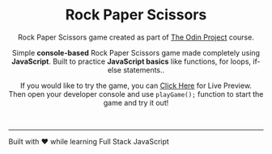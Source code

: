 <div align="center">

# Rock Paper Scissors


Rock Paper Scissors game created as part of [The Odin Project](https://www.theodinproject.com/) course.

Simple **console-based** Rock Paper Scissors game made completely using **JavaScript**. Built to practice **JavaScript basics** like functions, for loops, if-else statements..

If you would like to try the game, you can [Click Here]() for Live Preview. <br>
Then open your developer console and use `playGame();` function to start the game and try it out!
</div>
<br>

---

Built with ❤️ while learning Full Stack JavaScript